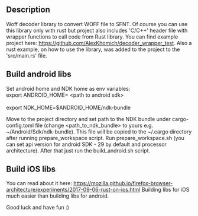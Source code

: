 ## Description
Woff decoder library to convert WOFF file to SFNT. Of course you can use this library only with rust but project also includes 'C/C++' header file with wrapper functions to call code from Rust library. You can find example project here: https://github.com/AlexKhomich/decoder_wrapper_test. Also a rust example, on how to use the library, was added to the project to the 'src/main.rs' file.

## Build android libs
Set android home and NDK home as env variables:
<br> export ANDROID_HOME= \<path to android sdk\> </br>
<br> export NDK_HOME=$ANDROID_HOME/ndk-bundle </br>

Move to the project directory and set path to the NDK bundle under cargo-config.toml file (change <path_to_ndk_bundle> to yours e.g. ~/Android/Sdk/ndk-bundle). This file will be copied to the ~/.cargo directory after running prepare_workspace script. 
 Run prepare_workspace.sh (you can set api version for android SDK - 29 by default and processor architecture). After that just run the build_android.sh script. 
 
 ## Build iOS libs
 You can read about it here: https://mozilla.github.io/firefox-browser-architecture/experiments/2017-09-06-rust-on-ios.html
 Building libs for iOS much easier than building libs for android.
 
 Good luck and have fun :)

